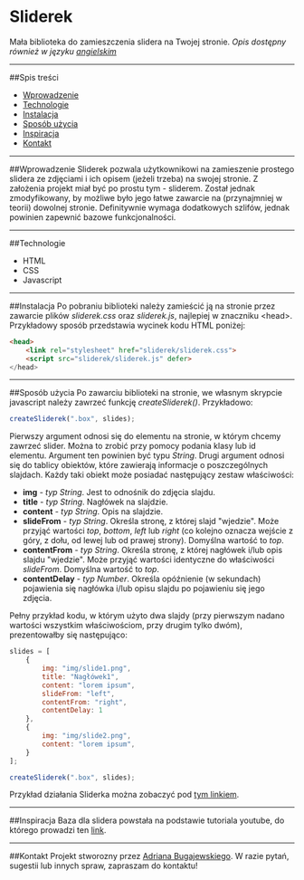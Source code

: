 # Sliderek
Mała biblioteka do zamieszczenia slidera na Twojej stronie.
*Opis dostępny również w języku [angielskim](https://github.com/abugjewski/sliderek/blob/master/README-EN.md)*
- - -
##Spis treści
* [Wprowadzenie](#wprowadzenie)
* [Technologie](#technologie)
* [Instalacja](#instalacja)
* [Sposób użycia](#sposób-użycia)
* [Inspiracja](#inspiracja)
* [Kontakt](#kontakt)
- - -
##Wprowadzenie
Sliderek pozwala użytkownikowi na zamieszenie prostego slidera ze zdjęciami i ich opisem (jeżeli trzeba) na swojej stronie. Z założenia projekt miał być po prostu tym - sliderem. Został jednak zmodyfikowany, by możliwe było jego łatwe zawarcie na (przynajmniej w teorii) dowolnej stronie. Definitywnie wymaga dodatkowych szlifów, jednak powinien zapewnić bazowe funkcjonalności.
- - -
##Technologie
* HTML
* CSS
* Javascript
- - -
##Instalacja
Po pobraniu biblioteki należy zamieścić ją na stronie przez zawarcie plików *sliderek.css* oraz *sliderek.js*, najlepiej w znaczniku \<head>. Przykładowy sposób przedstawia wycinek kodu HTML poniżej:
```html
<head>
    <link rel="stylesheet" href="sliderek/sliderek.css">
    <script src="sliderek/sliderek.js" defer>
</head>
```
- - -
##Sposób użycia
Po zawarciu biblioteki na stronie, we własnym skrypcie javascript należy zawrzeć funkcję *createSliderek()*. Przykładowo:
```javascript
createSliderek(".box", slides);
```
Pierwszy argument odnosi się do elementu na stronie, w którym chcemy zawrzeć slider. Można to zrobić przy pomocy podania klasy lub id elementu. Argument ten powinien być typu *String*.
Drugi argument odnosi się do tablicy obiektów, które zawierają informacje o poszczególnych slajdach. Każdy taki obiekt może posiadać następujący zestaw właściwości:
* **img** - *typ String*. Jest to odnośnik do zdjęcia slajdu.
* **title** - *typ String*. Nagłówek na slajdzie.
* **content** - *typ String*. Opis na slajdzie.
* **slideFrom** - *typ String*. Określa stronę, z której slajd "wjedzie". Może przyjąć wartości *top*, *bottom*, *left* lub *right* (co kolejno oznacza wejście z góry, z dołu, od lewej lub od prawej strony). Domyślna wartość to *top*.
* **contentFrom** - *typ String*. Określa stronę, z której nagłówek i/lub opis slajdu "wjedzie". Może przyjąć wartości identyczne do właściwości *slideFrom*. Domyślna wartość to *top*.
* **contentDelay** - *typ Number*. Określa opóźnienie (w sekundach) pojawienia się nagłówka i/lub opisu slajdu po pojawieniu się jego zdjęcia.

Pełny przykład kodu, w którym użyto dwa slajdy (przy pierwszym nadano wartości wszystkim właściwościom, przy drugim tylko dwóm), prezentowałby się następująco:
```javascript
slides = [
    {
        img: "img/slide1.png",
        title: "Nagłówek1",
        content: "lorem ipsum",
        slideFrom: "left",
        contentFrom: "right",
        contentDelay: 1
    },
    {
        img: "img/slide2.png",
        content: "lorem ipsum",
    }
];

createSliderek(".box", slides);
```
Przykład działania Sliderka można zobaczyć pod [tym linkiem](https://abugjewski.github.io/sliderektest).
- - -

##Inspiracja
Baza dla slidera powstała na podstawie tutoriala youtube, do którego prowadzi ten [link](https://www.youtube.com/watch?v=PDVr7qNytTg).
- - -
##Kontakt
Projekt stworozny przez [Adriana Bugajewskiego](https://abugjewski.github.io/portfolio/). W razie pytań, sugestii lub innych spraw, zapraszam do kontaktu!